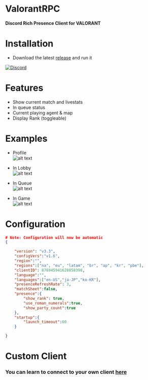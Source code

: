 # ValorantRPC

#### Discord Rich Presence Client for VALORANT

# Installation
- Download the latest [release](https://github.com/keivsc/ValorantRPC/releases/) and run it

[![Discord](https://img.shields.io/badge/discord-join-7389D8?style=flat&logo=discord)](https://discord.gg/dFZzaaHYGG)

# Features
- Show current match and livestats
- In queue status
- Current playing agent & map
- Display Rank (toggleable)

# Examples
- Profile <br/>
![alt text](https://cdn.discordapp.com/attachments/701967775580815380/877752234685902968/unknown.png)

- In Lobby <br/>
![alt text](https://cdn.discordapp.com/attachments/701967775580815380/877753154811346984/unknown.png)

- In Queue <br/>
![alt text](https://cdn.discordapp.com/attachments/701967775580815380/877753370704744458/unknown.png)

- In Game <br/>
![alt text](https://cdn.discordapp.com/attachments/701967775580815380/877766232512802816/unknown.png)

# Configuration

```json
# Note: Configuration will now be automatic
{

    "version": "v3.3",
    "configVers":"v1.6",
    "region":"",
    "regions":["na", "eu", "latam", "br", "ap", "kr", "pbe"],
    "clientID": 876945941628858398,
    "language":"",
    "languages":["en-US","ja-JP","ko-KR"],
    "presenceRefreshRate": 3,
	"matchSheet":false,
    "presence":{
        "show_rank": true,
		"use_roman_numerals":true,
        "show_party_count":true
    },
    "startup":{
        "launch_timeout":60
    }

}
```

# Custom Client
### You can learn to connect to your own client [here](https://github.com/keivsc/ValorantRPC/wiki/Custom-Application)
